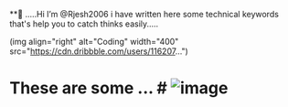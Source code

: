  **👋 .....Hi I’m @Rjesh2006 
 i have written here some technical 
 keywords that's help you to 
 catch thinks easily.....
 
 (img align="right" alt="Coding" width="400"
src="https://cdn.dribbble.com/users/116207...")
                   
 # These are some ...  # ![image](https://github.com/Rjesh2006/Rjesh2006/assets/143868643/f41d321a-488c-4bf6-853e-f6888f2daf21)


 
 
  


